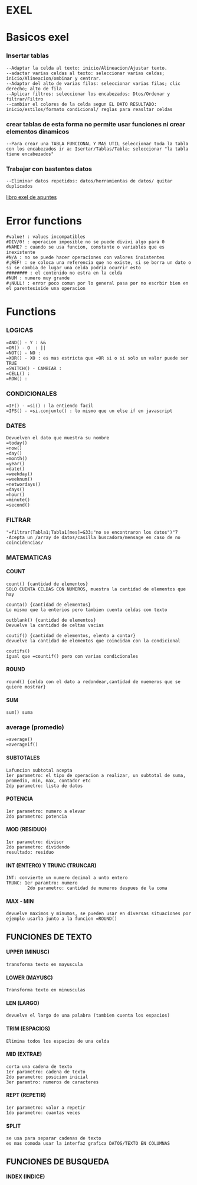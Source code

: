 # EXEL

# Basicos exel
### Insertar tablas
    --Adaptar la celda al texto: inicio/Alineacion/Ajustar texto.
    --adactar varias celdas al texto: seleccionar varias celdas; inicio/Alineacion/ombinar y centrar.
    --Adaptar del alto de varias filas: seleccionar varias filas; clic derecho; alto de fila
    --Aplicar filtros: seleccionar los encabezados; Dtos/Ordenar y filtrar/Filtro
    --cambiar el colores de la celda segun EL DATO RESULTADO: inicio/estilos/formato condicional/ reglas para reasltar celdas

### crear tablas de esta forma no permite usar funciones ni crear elementos dinamicos

    --Para crear una TABLA FUNCIONAL Y MAS UTIL seleccionar toda la tabla con los encabezados ir a: Isertar/Tablas/Tabla; seleccionar "la tabla tiene encabezados"

### Trabajar con bastentes datos
    --Eliminar datos repetidos: datos/herramientas de datos/ quitar duplicados


[libro exel de apuntes](./Libro1.xlsx)


# Error functions

    #value! : values incompatibles
    #DIV/0! : operacion imposible no se puede divivi algo para 0
    #NAME? : cuando se usa funcion, constante o variables que es inexistente
    #N/A : no se puede hacer operaciones con valores inxistentes
    #¡REF! : se coloca una referencia que no existe, si se borra un dato o si se cambia de lugar una celda podria ocurrir esto
    ######## : el contenido no estra en la celda
    #NUM : numero muy grande
    #¡NULL! : error poco comun por lo general pasa por no escrbir bien en el parentesiside una operacion

# Functions 

### LOGICAS

    =AND() - Y : &&
    =OR() - O  : ||
    =NOT() - NO : 
    =XOR() - XO : es mas estricta que =OR si o si solo un valor puede ser TRUE
    =SWITCH() - CAMBIAR : 
    =CELL() :
    =ROW() : 

### CONDICIONALES 

    =IF() - =si() : la entiendo facil
    =IFS() - =si.conjunto() : lo mismo que un else if en javascript

### DATES
    Devuelven el dato que muestra su nombre
    =today()
    =now()
    =day()
    =month()
    =year()
    =date()
    =weekday()
    =weeknum()
    =networdays()
    =days()
    =hour()
    =minute()
    =second()

### FILTRAR

    "=filtrar(Tabla1;Tabla1[mes]=G33;"no se encontraron los datos")"7
    -Acepta un /array de datos/casilla buscadora/mensage en caso de no coincidencias/

### MATEMATICAS 

#### COUNT
    count() {cantidad de elementos}
    SOLO CUENTA CELDAS CON NUMEROS, muestra la cantidad de elementos que hay

    counta() {cantidad de elementos}
    Lo mismo que la enterios pero tambien cuenta celdas con texto

    outblank() {cantidad de elementos}
    Devuelve la cantidad de celtas vacias

    coutif() {cantidad de elementos, elento a contar}
    devuelve la cantidad de elementos que coincidan con la condicional

    coutifs() 
    igual que =countif() pero con varias condicionales

#### ROUND
    round() {celda con el dato a redondear,cantidad de nuemeros que se quiere mostrar}

#### SUM
    sum() suma

### average (promedio)
    =average() 
    =averageif()


#### SUBTOTALES
    Lafuncion subtotal acepta
    1er parametro: el tipo de operacion a realizar, un subtotal de suma, promedio, min, max, contador etc
    2dp parametro: lista de datos

#### POTENCIA
    1er parametro: numero a elevar
    2do parametro: potencia

#### MOD (RESIDUO)
    1er parametro: divisor
    2do parametro: dividendo
    resultado: residuo

#### INT (ENTERO) Y TRUNC (TRUNCAR)
    INT: convierte un numero decimal a unto entero
    TRUNC: 1er paramtro: numero
            2do parametro: cantidad de numeros despues de la coma

#### MAX - MIN
    devuelve maximos y minumos, se pueden usar en diversas situaciones por ejemplo usarla junto a la funcion =ROUND()

## FUNCIONES DE TEXTO

#### UPPER (MINUSC)
    transforma texto en mayuscula
#### LOWER (MAYUSC)
    Transforma texto en minusculas
#### LEN (LARGO)
    devuelve el largo de una palabra (tambien cuenta los espacios)
#### TRIM (ESPACIOS)
    Elimina todos los espacios de una celda
#### MID (EXTRAE)
    corta una cadena de texto
    1er parametro: cadena de texto
    2do parametro: posicion inicial
    3er paramtro: numeros de caracteres
#### REPT (REPETIR)
    1er parametro: valor a repetir
    1do parametro: cuantas veces
#### SPLIT 
    se usa para separar cadenas de texto
    es mas comoda usar la interfaz grafica DATOS/TEXTO EN COLUMNAS

## FUNCIONES DE BUSQUEDA

#### INDEX (INDICE)
